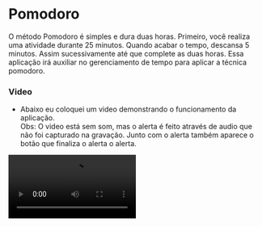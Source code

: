 # Pomodoro

O método Pomodoro é simples e dura duas horas. Primeiro, você realiza uma atividade durante 25 minutos.
Quando acabar o tempo, descansa 5 minutos. Assim sucessivamente até que complete as duas horas.
Essa aplicação irá auxiliar no gerenciamento de tempo para aplicar a técnica pomodoro.

### Video

- Abaixo eu coloquei um video demonstrando o funcionamento da aplicação. <br/>
Obs: O video está sem som, mas o alerta é feito através de audio que não foi capturado na gravação. Junto com o alerta também aparece o botão que finaliza o alerta o alerta.

<div>
  <video src="https://user-images.githubusercontent.com/54549125/145273392-5496ef0b-4ed0-47de-8b09-9bc8402cbea8.mp4"  width="50%"controls="controls" autoplay="autoplay">
</div>




